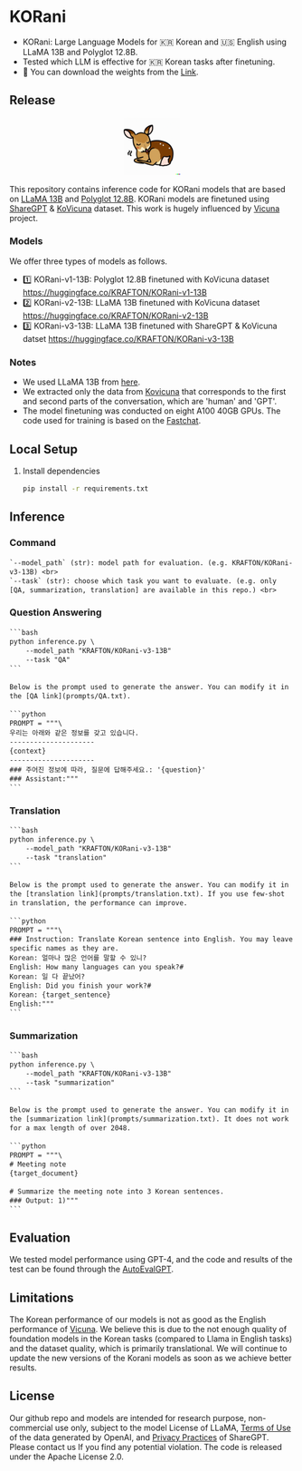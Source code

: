 # KORani

- KORani: Large Language Models for 🇰🇷 Korean and 🇺🇸 English using LLaMA 13B and Polyglot 12.8B.
- Tested which LLM is effective for 🇰🇷 Korean tasks after finetuning.
- 🤗 You can download the weights from the [Link](https://huggingface.co/KRAFTON).

## Release
<p align="center">
<a href=""><img src="assets/KORani.png" width="20%"></a>
</p>
 
This repository contains inference code for KORani models that are based on [LLaMA 13B](https://arxiv.org/abs/2302.13971v1) and [Polyglot 12.8B](https://huggingface.co/EleutherAI/polyglot-ko-12.8b).
KORani models are finetuned using [ShareGPT](https://huggingface.co/datasets/anon8231489123/ShareGPT_Vicuna_unfiltered/tree/main) & [KoVicuna](https://huggingface.co/datasets/junelee/sharegpt_deepl_ko) dataset. This work is hugely influenced by [Vicuna](https://github.com/lm-sys/FastChat) project.

### Models
We offer three types of models as follows.
- 1️⃣ KORani-v1-13B: Polyglot 12.8B finetuned with KoVicuna dataset <https://huggingface.co/KRAFTON/KORani-v1-13B>
- 2️⃣ KORani-v2-13B: LLaMA 13B finetuned with KoVicuna dataset  <https://huggingface.co/KRAFTON/KORani-v2-13B>
- 3️⃣ KORani-v3-13B: LLaMA 13B finetuned with ShareGPT & KoVicuna datset <https://huggingface.co/KRAFTON/KORani-v3-13B>

### Notes
* We used LLaMA 13B from [here](https://huggingface.co/decapoda-research/llama-13b-hf).
* We extracted only the data from [Kovicuna](https://huggingface.co/datasets/junelee/sharegpt_deepl_ko) that corresponds to the first and second parts of the conversation, which are 'human' and 'GPT'.
* The model finetuning was conducted on eight A100 40GB GPUs. The code used for training is based on the [Fastchat](https://github.com/lm-sys/FastChat).

## Local Setup

1. Install dependencies
   ```bash
   pip install -r requirements.txt
   ```

## Inference
### Command <br>
    `--model_path` (str): model path for evaluation. (e.g. KRAFTON/KORani-v3-13B) <br>
    `--task` (str): choose which task you want to evaluate. (e.g. only [QA, summarization, translation] are available in this repo.) <br>


### Question Answering

    ```bash
    python inference.py \
        --model_path "KRAFTON/KORani-v3-13B"
        --task "QA"
    ```

    Below is the prompt used to generate the answer. You can modify it in the [QA link](prompts/QA.txt).

    ```python
    PROMPT = """\
    우리는 아래와 같은 정보를 갖고 있습니다.
    ---------------------
    {context}
    ---------------------
    ### 주어진 정보에 따라, 질문에 답해주세요.: '{question}'
    ### Assistant:"""
    ```


### Translation

    ```bash
    python inference.py \
        --model_path "KRAFTON/KORani-v3-13B"
        --task "translation"
    ```

    Below is the prompt used to generate the answer. You can modify it in the [translation link](prompts/translation.txt). If you use few-shot in translation, the performance can improve.

    ```python
    PROMPT = """\
    ### Instruction: Translate Korean sentence into English. You may leave specific names as they are.
    Korean: 얼마나 많은 언어를 말할 수 있니?
    English: How many languages can you speak?#
    Korean: 일 다 끝났어?
    English: Did you finish your work?#
    Korean: {target_sentence} 
    English:"""
    ```


### Summarization

    ```bash
    python inference.py \
        --model_path "KRAFTON/KORani-v3-13B"
        --task "summarization"
    ```

    Below is the prompt used to generate the answer. You can modify it in the [summarization link](prompts/summarization.txt). It does not work for a max length of over 2048.

    ```python
    PROMPT = """\
    # Meeting note
    {target_document}

    # Summarize the meeting note into 3 Korean sentences.
    ### Output: 1)"""
    ```

## Evaluation
We tested model performance using GPT-4, and the code and results of the test can be found through the [AutoEvalGPT](https://github.com/krafton-ai/AutoEvalGPT).

## Limitations
The Korean performance of our models is not as good as the English performance of [Vicuna](https://github.com/lm-sys/FastChat). We believe this is due to the not enough quality of foundation models in the Korean tasks (compared to Llama in English tasks) and the dataset quality, which is primarily translational. We will continue to update the new versions of the Korani models as soon as we achieve better results.

## License
Our github repo and models are intended for research purpose, non-commercial use only, subject to the model License of LLaMA, [Terms of Use](https://openai.com/policies/terms-of-use) of the data generated by OpenAI, and [Privacy Practices](https://chrome.google.com/webstore/detail/sharegpt-share-your-chatg/daiacboceoaocpibfodeljbdfacokfjb) of ShareGPT. Please contact us If you find any potential violation.
The code is released under the Apache License 2.0.
